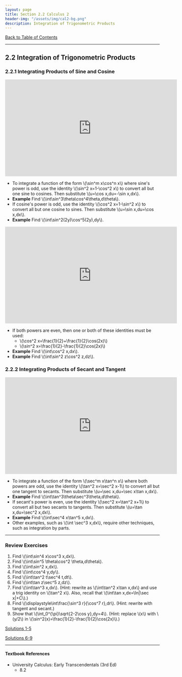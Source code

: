 ```yaml
---
layout: page
title: Section 2.2 Calculus 2
header-img: "/assets/img/cal2-bg.png"
description: Integration of Trigonometric Products
---
```


[Back to Table of Contents](../..)

---

## 2.2 Integration of Trigonometric Products

### 2.2.1 Integrating Products of Sine and Cosine

<iframe width="560" height="315" src="https://www.youtube.com/embed/ufpqBp2A9nw" frameborder="0" allowfullscreen></iframe>

- To integrate a function of the form \\(\sin^m x\cos^n x\\) where
  sine's power is odd, use the identity \\(\sin^2 x=1-\cos^2 x\\)
  to convert all but one sine to cosines. Then substitute
  \\(u=\cos x,du=-\sin x\,dx\\).
- **Example**
  Find \\(\int\sin^3\theta\cos^4\theta\,d\theta\\).
- If cosine's power is odd, use the identity \\(\cos^2 x=1-\sin^2 x\\)
  to convert all but one cosine to sines. Then substitute
  \\(u=\sin x,du=\cos x\,dx\\).
- **Example**
  Find \\(\int\sin^2(2y)\cos^5(2y)\,dy\\).

<iframe width="560" height="315" src="https://www.youtube.com/embed/qJISFSvrnbs" frameborder="0" allowfullscreen></iframe>

- If both powers are even, then one or both of these identities must be used:
    - \\(\cos^2 x=\frac{1}{2}+\frac{1}{2}\cos(2x)\\)
    - \\(\sin^2 x=\frac{1}{2}-\frac{1}{2}\cos(2x)\\)
- **Example**
  Find \\(\int\cos^2 x\,dx\\).
- **Example**
  Find \\(\int\sin^2 z\cos^2 z\,dz\\).


### 2.2.2 Integrating Products of Secant and Tangent

<iframe width="560" height="315" src="https://www.youtube.com/embed/9krN43z9n4I" frameborder="0" allowfullscreen></iframe>

- To integrate a function of the form \\(\sec^m x\tan^n x\\)
  where both powers are odd, use the identity \\(\tan^2 x=\sec^2 x-1\\)
  to convert all but one tangent to secants. Then substitute
  \\(u=\sec x,du=\sec x\tan x\,dx\\).
- **Example**
  Find \\(\int\tan^3\theta\sec^3\theta\,d\theta\\).
- If secant's power is even, use the identity \\(\sec^2 x=\tan^2 x+1\\)
  to convert all but two secants to tangents. Then substitute
  \\(u=\tan x,du=\sec^2 x\,dx\\).
- **Example**
  Find \\(\int\sec^4 x\tan^5 x\,dx\\).
- Other examples, such as \\(\int \sec^3 x\,dx\\), require other techniques,
  such as integration by parts.

---

### Review Exercises

1.  Find \\(\int\sin^4 x\cos^3 x\,dx\\).
2.  Find \\(\int\sin^5 \theta\cos^2 \theta\,d\theta\\).
3.  Find \\(\int\sin^2 x\,dx\\).
4.  Find \\(\int\cos^4 y\,dy\\).
5.  Find \\(\int\tan^2 t\sec^4 t\,dt\\).
1.  Find \\(\int\tan z\sec^5 z\,dz\\).
1.  Find \\(\int\tan^3 x\,dx\\). (Hint: rewrite as
    \\(\int\tan^2 x\tan x\,dx\\)
    and use a trig identity on \\(\tan^2 x\\). Also, recall that
    \\(\int\tan x\,dx=\ln\|\sec x\|+C\\).)
1.  Find \\(\displaystyle\int\frac{\sin^3 r}{\cos^7 r}\,dr\\). (Hint: rewrite
    with tangent and secant.)
1.  Show that \\(\int_0^{\pi}\sqrt{2-2\cos y}\,dy=4\\). (Hint: replace
    \\(x\\) with \\(y/2\\) in
    \\(\sin^2(x)=\frac{1}{2}-\frac{1}{2}\cos(2x)\\).)

[Solutions 1-5](/resources/calculus2/solutions/2.2a.pdf)

[Solutions 6-9](/resources/calculus2/solutions/2.2b.pdf)

---

#### Textbook References

- University Calculus: Early Transcendentals (3rd Ed)
    - 8.2
